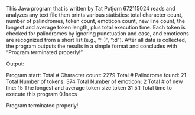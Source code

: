 This Java program that is written by Tat Putjorn 672115024 reads and analyzes any text file then prints various statistics: total character count, number of palindromes, token count, emoticon count, new line count, the longest and average token length, plus total execution time. Each token is checked for palindromes by ignoring punctuation and case, and emoticons are recognized from a short list (e.g., “:-)”, “:d”). After all data is collected, the program outputs the results in a simple format and concludes with “Program terminated properly!”

Output: 

Program start:
Total # Character count: 2279
Total # Palindrome found: 21
Total Number of tokens: 374
Total Number of emoticon: 2
Total # of new line: 15
The longest and average token size token 31 5.1
Total time to execute this program 0.1secs

Program terminated properly!







